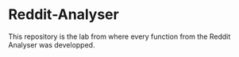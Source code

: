 # Reddit-Analyser

This repository is the lab from where every function from the Reddit Analyser was developped. 
